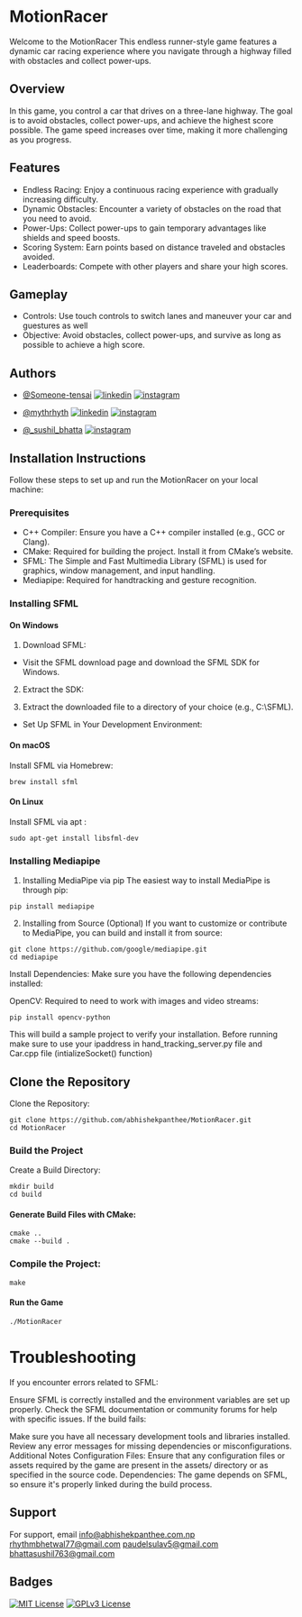 
# MotionRacer

Welcome to the MotionRacer This endless runner-style game features a dynamic car racing experience where you navigate through a highway filled with obstacles and collect power-ups.

## Overview
In this game, you control a car that drives on a three-lane highway. The goal is to avoid obstacles, collect power-ups, and achieve the highest score possible. The game speed increases over time, making it more challenging as you progress.

 ## Features
- Endless Racing: Enjoy a continuous racing experience with gradually increasing difficulty.
- Dynamic Obstacles: Encounter a variety of obstacles on the road that you need to avoid.
- Power-Ups: Collect power-ups to gain temporary advantages like shields and speed boosts.
- Scoring System: Earn points based on distance traveled and obstacles avoided.
- Leaderboards: Compete with other players and share your high scores.
## Gameplay
- Controls: Use touch controls to switch lanes and maneuver your car and guestures as well 
- Objective: Avoid obstacles, collect power-ups, and survive as long as possible to achieve a high score.














## Authors

- [@Someone-tensai](https://www.github.com/Someone-tensai)
  [![linkedin](https://img.shields.io/badge/linkedin-0A66C2?style=for-the-badge&logo=linkedin&logoColor=black)](https://www.linkedin.com/in/sulav-paudel-5308a6305/) 
   [![instagram](https://img.shields.io/badge/instagram-0A66C2?style=for-the-badge&logo=instagram&logoColor=black)](https://www.instagram.com/paudelsulav1/)

- [@mythrhyth](https://www.github.com/mythrhyth)
  [![linkedin](https://img.shields.io/badge/linkedin-0A66C2?style=for-the-badge&logo=linkedin&logoColor=black)](https://www.linkedin.com/in/rhythm-bhetwal-957a7826a/)
    [![instagram](https://img.shields.io/badge/instagram-0A66C2?style=for-the-badge&logo=instagram&logoColor=black)](https://www.instagram.com/_rhythm_.exe/)

- [@_sushil_bhatta](https://www.github.com)
  [![instagram](https://img.shields.io/badge/instagram-0A66C2?style=for-the-badge&logo=instagram&logoColor=black)](https://www.instagram.com/_sushil_bhatta/)


## Installation Instructions
Follow these steps to set up and run the MotionRacer on your local machine:

 ### Prerequisites
- C++ Compiler: Ensure you have a C++ compiler installed (e.g., GCC or Clang).
- CMake: Required for building the project. Install it from CMake’s website.
- SFML: The Simple and Fast Multimedia Library (SFML) is used for graphics, window management, and input handling.
- Mediapipe: Required for handtracking and gesture recognition. 
### Installing SFML
 #### On Windows
1. Download SFML:
- Visit the SFML download page and download the SFML SDK for Windows.

2. Extract the SDK:

3. Extract the downloaded file to a directory of your choice (e.g., C:\SFML).
- Set Up SFML in Your Development Environment:

 #### On macOS
 Install SFML via Homebrew:
```
brew install sfml
```
#### On Linux
Install SFML via apt :
```
sudo apt-get install libsfml-dev
```
### Installing Mediapipe
1. Installing MediaPipe via pip
The easiest way to install MediaPipe is through pip:
```
pip install mediapipe
```
2. Installing from Source (Optional)
If you want to customize or contribute to MediaPipe, you can build and install it from source:

```
git clone https://github.com/google/mediapipe.git
cd mediapipe
```

Install Dependencies:
Make sure you have the following dependencies installed:

OpenCV: Required to need to work with images and video streams:

```
pip install opencv-python

```

This will build a sample project to verify your installation.
Before running make sure to use your ipaddress in hand_tracking_server.py file and Car.cpp file (intializeSocket() function)


## Clone the Repository
Clone the Repository:
```
git clone https://github.com/abhishekpanthee/MotionRacer.git
cd MotionRacer
```
### Build the Project
Create a Build Directory:
```
mkdir build
cd build
```
#### Generate Build Files with CMake:

```
cmake ..
cmake --build .
```
### Compile the Project:

```
make
```
#### Run the Game
```
./MotionRacer
```

# Troubleshooting
If you encounter errors related to SFML:

Ensure SFML is correctly installed and the environment variables are set up properly.
Check the SFML documentation or community forums for help with specific issues.
If the build fails:

Make sure you have all necessary development tools and libraries installed.
Review any error messages for missing dependencies or misconfigurations.
Additional Notes
Configuration Files: Ensure that any configuration files or assets required by the game are present in the assets/ directory or as specified in the source code.
Dependencies: The game depends on SFML, so ensure it's properly linked during the build process.
## Support

For support, email info@abhishekpanthee.com.np  rhythmbhetwal77@gmail.com paudelsulav5@gmail.com bhattasushil763@gmail.com


## Badges


[![MIT License](https://img.shields.io/badge/License-MIT-green.svg)](https://choosealicense.com/licenses/mit/)
[![GPLv3 License](https://img.shields.io/badge/License-GPL%20v3-yellow.svg)](https://opensource.org/licenses/)


